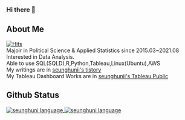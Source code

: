 ### Hi there 👋

<!--
**seunghunii/seunghunii** is a ✨ _special_ ✨ repository because its `README.md` (this file) appears on your GitHub profile.

Here are some ideas to get you started:

- 🔭 I’m currently working on ...
- 🌱 I’m currently learning ...
- 👯 I’m looking to collaborate on ...
- 🤔 I’m looking for help with ...
- 💬 Ask me about ...
- 📫 How to reach me: ...
- 😄 Pronouns: ...
- ⚡ Fun fact: ...
-->
## About Me
[![Hits](https://hits.seeyoufarm.com/api/count/incr/badge.svg?url=https%3A%2F%2Fgithub.com%2Fseunghunii&count_bg=%2379C83D&title_bg=%23555555&icon=&icon_color=%23E7E7E7&title=hits&edge_flat=false)](https://hits.seeyoufarm.com)   
Majoir in Political Science & Applied Statistics since 2015.03~2021.08  
Interested in Data Analysis.  
Able to use SQL(SQLD),R,Python,Tableau,Linux(Ubuntu),AWS  
My writings are in [seunghunii's tistory](https://seunghuni96.tistory.com/)   
My Tableau Dashboard Works are in [seunghunii's Tableau Public](https://public.tableau.com/app/profile/.38415209)

## Github Status
<a href="https://github.com/seunghunii/seunghunii">
  <img align="center" src="https://github-readme-stats.vercel.app/api/top-langs/?username=seunghunii&hide=html,scss,cuda&title_color=ffffff&text_color=c9cacc&icon_color=2bbc8a&bg_color=1d1f21&exclude_repo=TIL" alt="seunghuni language">
</a>
<a href="https://github.com/seunghunii/seunghunii">
  <img align="center" src="https://github-readme-stats.vercel.app/api?username=seunghunii&show_icons=true&line_height=27&count_private=true&title_color=ffffff&text_color=c9cacc&icon_color=2bbc8a&bg_color=1d1f21" alt="seunghuni language">
</a>
